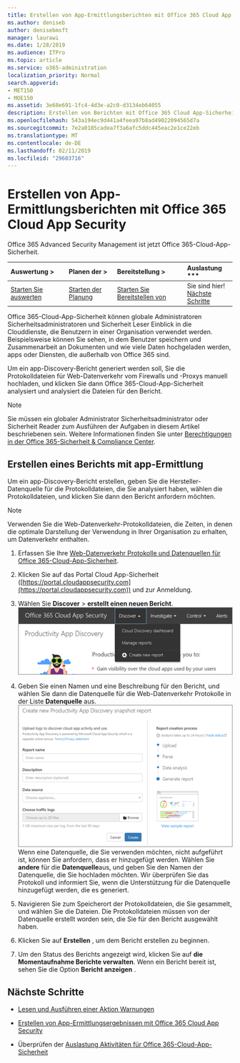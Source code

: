 ```yaml
---
title: Erstellen von App-Ermittlungsberichten mit Office 365 Cloud App Security
ms.author: deniseb
author: denisebmsft
manager: laurawi
ms.date: 1/28/2019
ms.audience: ITPro
ms.topic: article
ms.service: o365-administration
localization_priority: Normal
search.appverid:
- MET150
- MOE150
ms.assetid: 3e68e691-1fc4-4d3e-a2c0-d3134eb64055
description: Erstellen von Berichten mit Office 365 Cloud App-Sicherheit, mit denen Sie zu verstehen, wie Benutzern in Ihrer Organisation Office 365 und andere apps verwendet werden.
ms.openlocfilehash: 543a194ec9d441a4feea97b8ad49022094565d7a
ms.sourcegitcommit: 7e2a0185cadea7f3a6afc5ddc445eac2e1ce22eb
ms.translationtype: MT
ms.contentlocale: de-DE
ms.lasthandoff: 02/11/2019
ms.locfileid: "29603716"
---
```

# <a name="create-app-discovery-reports-using-office-365-cloud-app-security"></a>Erstellen von App-Ermittlungsberichten mit Office 365 Cloud App Security

Office 365 Advanced Security Management ist jetzt Office 365-Cloud-App-Sicherheit.
  
|Auswertung **\>**|Planen der **\>**|Bereitstellung **\>**|Auslastung ***|
|:-----|:-----|:-----|:-----|
|[Starten Sie auswerten](office-365-cas-overview.md) <br/> |[Starten der Planung](get-ready-for-office-365-cas.md) <br/> |[Starten Sie Bereitstellen von](turn-on-office-365-cas.md) <br/> |Sie sind hier!  <br/> [Nächste Schritte](#next-steps) <br/> |
   
Office 365-Cloud-App-Sicherheit können globale Administratoren Sicherheitsadministratoren und Sicherheit Leser Einblick in die Clouddienste, die Benutzern in einer Organisation verwendet werden. Beispielsweise können Sie sehen, in dem Benutzer speichern und Zusammenarbeit an Dokumenten und wie viele Daten hochgeladen werden, apps oder Diensten, die außerhalb von Office 365 sind.
  
Um ein app-Discovery-Bericht generiert werden soll, Sie die Protokolldateien für Web-Datenverkehr vom Firewalls und -Proxys manuell hochladen, und klicken Sie dann Office 365-Cloud-App-Sicherheit analysiert und analysiert die Dateien für den Bericht.
  
> [!NOTE]
> Sie müssen ein globaler Administrator Sicherheitsadministrator oder Sicherheit Reader zum Ausführen der Aufgaben in diesem Artikel beschriebenen sein. Weitere Informationen finden Sie unter [Berechtigungen in der Office 365-Sicherheit &amp; Compliance Center](permissions-in-the-security-and-compliance-center.md). 
  
## <a name="create-a-report-with-app-discovery"></a>Erstellen eines Berichts mit app-Ermittlung

Um ein app-Discovery-Bericht erstellen, geben Sie die Hersteller-Datenquelle für die Protokolldateien, die Sie analysiert haben, wählen die Protokolldateien, und klicken Sie dann den Bericht anfordern möchten.
  
> [!NOTE]
> Verwenden Sie die Web-Datenverkehr-Protokolldateien, die Zeiten, in denen die optimale Darstellung der Verwendung in Ihrer Organisation zu erhalten, um Datenverkehr enthalten. 
  
1. Erfassen Sie Ihre [Web-Datenverkehr Protokolle und Datenquellen für Office 365-Cloud-App-Sicherheit](web-traffic-logs-and-data-sources-for-ocas.md).
    
2. Klicken Sie auf das Portal Cloud App-Sicherheit ([https://portal.cloudappsecurity.com](https://portal.cloudappsecurity.com)) und zur Anmeldung. 
       
3. Wählen Sie **Discover** \> **erstellt einen neuen Bericht**. <br>![Wählen Sie im Office 365 CAS-Portal Discover](media/73b5299f-94b5-49dd-a00f-154d188eb2c5.png)<br>
  
4. Geben Sie einen Namen und eine Beschreibung für den Bericht, und wählen Sie dann die Datenquelle für die Web-Datenverkehr Protokolle in der Liste **Datenquelle** aus. <br>![Wählen Sie in Office 365-CAS Discover \> erstellen neuen Bericht](media/22e660f0-5eb2-49fa-9fea-f88a5809a07b.png)<br>Wenn eine Datenquelle, die Sie verwenden möchten, nicht aufgeführt ist, können Sie anfordern, dass er hinzugefügt werden. Wählen Sie **andere** für die **Datenquelle**aus, und geben Sie den Namen der Datenquelle, die Sie hochladen möchten. Wir überprüfen Sie das Protokoll und informiert Sie, wenn die Unterstützung für die Datenquelle hinzugefügt werden, die es generiert. 
  
5. Navigieren Sie zum Speicherort der Protokolldateien, die Sie gesammelt, und wählen Sie die Dateien. Die Protokolldateien müssen von der Datenquelle erstellt worden sein, die Sie für den Bericht ausgewählt haben.
    
6. Klicken Sie auf **Erstellen** , um dem Bericht erstellen zu beginnen. 
    
7. Um den Status des Berichts angezeigt wird, klicken Sie auf **die Momentaufnahme Berichte verwalten**. Wenn ein Bericht bereit ist, sehen Sie die Option **Bericht anzeigen** . 
    
## <a name="next-steps"></a>Nächste Schritte

- [Lesen und Ausführen einer Aktion Warnungen](review-office-365-cas-alerts.md)
    
- [Erstellen von App-Ermittlungsergebnissen mit Office 365 Cloud App Security](review-app-discovery-findings-in-ocas.md)
    
- Überprüfen der [Auslastung Aktivitäten für Office 365-Cloud-App-Sicherheit](utilization-activities-for-ocas.md)
    

